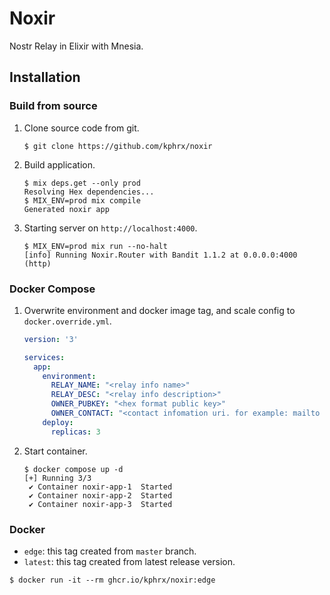 # Noxir

Nostr Relay in Elixir with Mnesia.

## Installation

### Build from source

1. Clone source code from git.
   ```console
   $ git clone https://github.com/kphrx/noxir
   ```

1. Build application.
   ```console
   $ mix deps.get --only prod
   Resolving Hex dependencies...
   $ MIX_ENV=prod mix compile
   Generated noxir app
   ```

1. Starting server on `http://localhost:4000`.
   ```console
   $ MIX_ENV=prod mix run --no-halt
   [info] Running Noxir.Router with Bandit 1.1.2 at 0.0.0.0:4000 (http)
   ```

### Docker Compose

1. Overwrite environment and docker image tag, and scale config to `docker.override.yml`.
   ```yml
   version: '3'

   services:
     app:
       environment:
         RELAY_NAME: "<relay info name>"
         RELAY_DESC: "<relay info description>"
         OWNER_PUBKEY: "<hex format public key>"
         OWNER_CONTACT: "<contact infomation uri. for example: mailto uri>"
       deploy:
         replicas: 3
   ```

1. Start container.
   ```console
   $ docker compose up -d
   [+] Running 3/3
    ✔ Container noxir-app-1  Started
    ✔ Container noxir-app-2  Started
    ✔ Container noxir-app-3  Started
   ```

### Docker

- `edge`: this tag created from `master` branch.
- `latest`: this tag created from latest release version.

```console
$ docker run -it --rm ghcr.io/kphrx/noxir:edge
```

